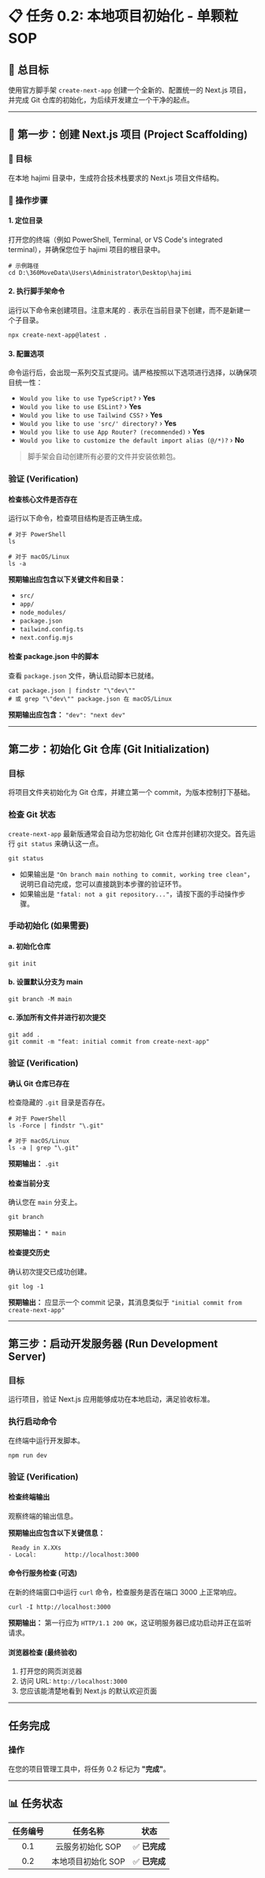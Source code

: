 # 📋 任务 0.2: 本地项目初始化 - 单颗粒 SOP

## 🎯 总目标

使用官方脚手架 `create-next-app` 创建一个全新的、配置统一的 Next.js 项目，并完成 Git 仓库的初始化，为后续开发建立一个干净的起点。

---

## 🚀 第一步：创建 Next.js 项目 (Project Scaffolding)

### 📍 目标

在本地 hajimi 目录中，生成符合技术栈要求的 Next.js 项目文件结构。

### 🔧 操作步骤

#### 1. 定位目录

打开您的终端（例如 PowerShell, Terminal, or VS Code's integrated terminal），并确保您位于 hajimi 项目的根目录中。

```shell
# 示例路径
cd D:\360MoveData\Users\Administrator\Desktop\hajimi
```

#### 2. 执行脚手架命令

运行以下命令来创建项目。注意末尾的 `.` 表示在当前目录下创建，而不是新建一个子目录。

```shell
npx create-next-app@latest .
```

#### 3. 配置选项

命令运行后，会出现一系列交互式提问。请严格按照以下选项进行选择，以确保项目统一性：

- `Would you like to use TypeScript?` › **Yes**
- `Would you like to use ESLint?` › **Yes**
- `Would you like to use Tailwind CSS?` › **Yes**
- `Would you like to use 'src/' directory?` › **Yes**
- `Would you like to use App Router? (recommended)` › **Yes**
- `Would you like to customize the default import alias (@/*)?` › **No**

> 脚手架会自动创建所有必要的文件并安装依赖包。

### 验证 (Verification)

#### 检查核心文件是否存在

运行以下命令，检查项目结构是否正确生成。

```shell
# 对于 PowerShell
ls

# 对于 macOS/Linux
ls -a
```

**预期输出应包含以下关键文件和目录：**

- `src/`
- `app/`
- `node_modules/`
- `package.json`
- `tailwind.config.ts`
- `next.config.mjs`

#### 检查 package.json 中的脚本

查看 `package.json` 文件，确认启动脚本已就绪。

```shell
cat package.json | findstr "\"dev\""
# 或 grep "\"dev\"" package.json 在 macOS/Linux
```

**预期输出应包含：** `"dev": "next dev"`

---

## 第二步：初始化 Git 仓库 (Git Initialization)

### 目标

将项目文件夹初始化为 Git 仓库，并建立第一个 commit，为版本控制打下基础。

### 检查 Git 状态

`create-next-app` 最新版通常会自动为您初始化 Git 仓库并创建初次提交。首先运行 `git status` 来确认这一点。

```shell
git status
```

- 如果输出是 `"On branch main nothing to commit, working tree clean"`，说明已自动完成，您可以直接跳到本步骤的验证环节。
- 如果输出是 `"fatal: not a git repository..."`，请按下面的手动操作步骤。

### 手动初始化 (如果需要)

#### a. 初始化仓库

```shell
git init
```

#### b. 设置默认分支为 main

```shell
git branch -M main
```

#### c. 添加所有文件并进行初次提交

```shell
git add .
git commit -m "feat: initial commit from create-next-app"
```

### 验证 (Verification)

#### 确认 Git 仓库已存在

检查隐藏的 `.git` 目录是否存在。

```shell
# 对于 PowerShell
ls -Force | findstr "\.git"

# 对于 macOS/Linux
ls -a | grep "\.git"
```

**预期输出：** `.git`

#### 检查当前分支

确认您在 `main` 分支上。

```shell
git branch
```

**预期输出：** `* main`

#### 检查提交历史

确认初次提交已成功创建。

```shell
git log -1
```

**预期输出：** 应显示一个 commit 记录，其消息类似于 `"initial commit from create-next-app"`

---

## 第三步：启动开发服务器 (Run Development Server)

### 目标

运行项目，验证 Next.js 应用能够成功在本地启动，满足验收标准。

### 执行启动命令

在终端中运行开发脚本。

```shell
npm run dev
```

### 验证 (Verification)

#### 检查终端输出

观察终端的输出信息。

**预期输出应包含以下关键信息：**

```
 Ready in X.XXs
- Local:        http://localhost:3000
```

#### 命令行服务检查 (可选)

在新的终端窗口中运行 `curl` 命令，检查服务是否在端口 3000 上正常响应。

```shell
curl -I http://localhost:3000
```

**预期输出：** 第一行应为 `HTTP/1.1 200 OK`，这证明服务器已成功启动并正在监听请求。

#### 浏览器检查 (最终验收)

1. 打开您的网页浏览器
2. 访问 URL: `http://localhost:3000`
3. 您应该能清楚地看到 Next.js 的默认欢迎页面

---

## 任务完成

### 操作

在您的项目管理工具中，将任务 0.2 标记为 **"完成"**。

---

## 📊 任务状态

| 任务编号 |      任务名称      |     状态      |
| :------: | :----------------: | :-----------: |
|   0.1    |  云服务初始化 SOP  | ✅ **已完成** |
|   0.2    | 本地项目初始化 SOP | ✅ **已完成** |
